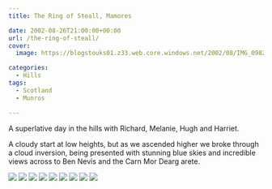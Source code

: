 ```yaml
---
title: The Ring of Steall, Mamores

date: 2002-08-26T21:00:00+00:00
url: /the-ring-of-steall/
cover: 
  image: https://blogstouks01.z33.web.core.windows.net/2002/08/IMG_0982-1.jpg

categories:
  - Hills
tags:
  - Scotland
  - Munros

---
```

A superlative day in the hills with Richard, Melanie, Hugh and Harriet.

A cloudy start at low heights, but as we ascended higher we broke through a cloud inversion, being presented with stunning blue skies and incredible views across to Ben Nevis and the Carn Mor Dearg arete.

![](https://blogstouks01.z33.web.core.windows.net/2023/08/IMG_0989.jpg)
![](https://blogstouks01.z33.web.core.windows.net/2023/08/IMG_0973.jpg)
![](https://blogstouks01.z33.web.core.windows.net/2023/08/IMG_0975.jpg)
![](https://blogstouks01.z33.web.core.windows.net/2023/08/IMG_0979.jpg)
![](https://blogstouks01.z33.web.core.windows.net/2023/08/IMG_0981.jpg)
![](https://blogstouks01.z33.web.core.windows.net/2023/08/IMG_0982.jpg)
![](https://blogstouks01.z33.web.core.windows.net/2023/08/IMG_0984.jpg)
![](https://blogstouks01.z33.web.core.windows.net/2023/08/IMG_0985.jpg)
![](https://blogstouks01.z33.web.core.windows.net/2023/08/IMG_0987.jpg)

